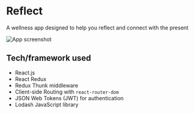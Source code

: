 # Reflect

A wellness app designed to help you reflect and connect with the present

<img src="https://i.postimg.cc/ZRmtp8Cr/Screen-Shot-2020-09-15-at-9-04-23-PM.png" alt="App screenshot">

## Tech/framework used
 - React.js
 - React Redux
 - Redux Thunk middleware
 - Client-side Routing with `react-router-dom`
 - JSON Web Tokens (JWT) for authentication
 - Lodash JavaScript library